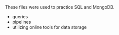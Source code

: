 These files were used to practice SQL and MongoDB.
- queries
- pipelines
- utilizing online tools for data storage
